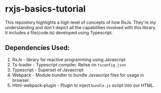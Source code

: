 # rxjs-basics-tutorial

This repository highlights a high level of concepts of how RxJs. They're my understanding and don't depict all the capabilities involved with this library. It includes a file(code.ts) developed using Typescript.

## Dependencies Used:

1. RxJs - library for reactive programming using Javascript
2. Ts-loader - Typescript compiler. Relise on `tsconfig.json`
3. Typescript - Superset of Javascript
4. Webpack - Module bundler to bundle Javascript files for usage in browser.
5. Html-webpack-plugin - Plugin to inject `bundle.js` script into our HTML.
